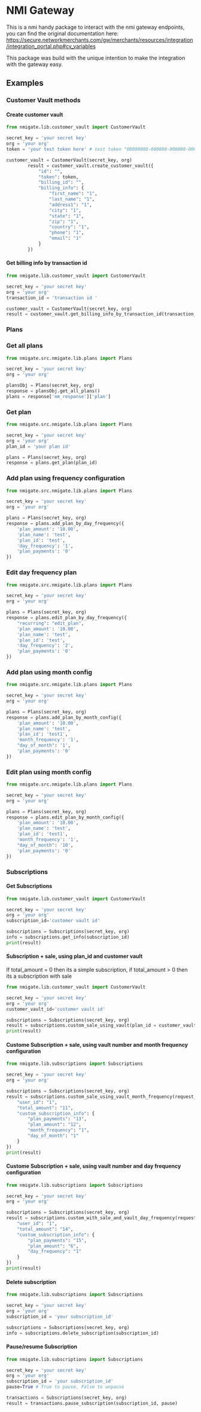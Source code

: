# NMI Gateway

This is a nmi handy package to interact with the nmi gateway endpoints, you can find the original documentation here:
https://secure.networkmerchants.com/gw/merchants/resources/integration/integration_portal.php#cv_variables

This package was build with the unique intention to make the integration with the gateway easy.

## Examples

### Customer Vault methods

#### Create customer vault

```python
from nmigate.lib.customer_vault import CustomerVault

secret_key = 'your secret key'
org = 'your org'
token = 'your test token here' # test token "00000000-000000-000000-000000000000"

customer_vault = CustomerVault(secret_key, org)
        result = customer_vault.create_customer_vault({
            "id": "",
            "token": token,
            "billing_id": "",
            "billing_info": {
                "first_name": "1",
                "last_name": "1",
                "address1": "1",
                "city": "1",
                "state": "1",
                "zip": "1",
                "country": "1",
                "phone": "1",
                "email": "1"
            }
        })
```

#### Get billing info by transaction id

```python
from nmigate.lib.customer_vault import CustomerVault

secret_key = 'your secret key'
org = 'your org'
transaction_id = 'transaction id '

customer_vault = CustomerVault(secret_key, org)
result = customer_vault.get_billing_info_by_transaction_id(transaction_id)
```

### Plans

### Get all plans

```python
from nmigate.src.nmigate.lib.plans import Plans

secret_key = 'your secret key'
org = 'your org'

plansObj = Plans(secret_key, org)
response = plansObj.get_all_plans()
plans = response['nm_response']['plan']

```

### Get plan

```python
from nmigate.src.nmigate.lib.plans import Plans

secret_key = 'your secret key'
org = 'your org'
plan_id = 'your plan id'

plans = Plans(secret_key, org)
response = plans.get_plan(plan_id)

```

### Add plan using frequency configuration

```python
from nmigate.src.nmigate.lib.plans import Plans

secret_key = 'your secret key'
org = 'your org'

plans = Plans(secret_key, org)
response = plans.add_plan_by_day_frequency({
    'plan_amount': '10.00',
    'plan_name': 'test',
    'plan_id': 'test',
    'day_frequency': '1',
    'plan_payments': '0'
})

```

### Edit day frequency plan

```python
from nmigate.src.nmigate.lib.plans import Plans

secret_key = 'your secret key'
org = 'your org'

plans = Plans(secret_key, org)
response = plans.edit_plan_by_day_frequency({
    "recurring": "edit_plan",
    'plan_amount': '10.00',
    'plan_name': 'test',
    'plan_id': 'test',
    'day_frequency': '2',
    'plan_payments': '0'
})

```

### Add plan using month config

```python
from nmigate.src.nmigate.lib.plans import Plans

secret_key = 'your secret key'
org = 'your org'

plans = Plans(secret_key, org)
response = plans.add_plan_by_month_config({
    'plan_amount': '10.00',
    'plan_name': 'test',
    'plan_id': 'test1',
    'month_frequency': '1',
    "day_of_month": '1',
    'plan_payments': '0'
})

```

### Edit plan using month config

```python
from nmigate.src.nmigate.lib.plans import Plans

secret_key = 'your secret key'
org = 'your org'

plans = Plans(secret_key, org)
response = plans.edit_plan_by_month_config({
    'plan_amount': '10.00',
    'plan_name': 'test',
    'plan_id': 'test1',
    'month_frequency': '1',
    "day_of_month": '10',
    'plan_payments': '0'
})
```

### Subscriptions

#### Get Subscriptions

```python
from nmigate.lib.customer_vault import CustomerVault

secret_key = 'your secret key'
org = 'your org'
subscription_id='customer vault id'

subscriptions = Subscriptions(secret_key, org)
info = subscriptions.get_info(subscription_id)
print(result)
```

#### Subscription + sale, using plan_id and customer vault

If total_amount = 0 then its a simple subscription, if total_amount > 0 then its a subscription with sale

```python
from nmigate.lib.customer_vault import CustomerVault

secret_key = 'your secret key'
org = 'your org'
customer_vault_id='customer vault id'

subscriptions = Subscriptions(secret_key, org)
result = subscriptions.custom_sale_using_vault(plan_id = customer_vault_id, customer_vault_id=customer_vault_id, create_customer_vault=False)
print(result)
```

#### Custome Subscription + sale, using vault number and month frequency configuration

```python
from nmigate.lib.subscriptions import Subscriptions

secret_key = 'your secret key'
org = 'your org'

subscriptions = Subscriptions(secret_key, org)
result = subscriptions.custom_sale_using_vault_month_frequency(request_sub = {
    "user_id": "1",
    "total_amount": "11",
    "custom_subscription_info": {
        "plan_payments": "13",
        "plan_amount": "12",
        "month_frequency": "1",
        "day_of_month": "1"
    }
})
print(result)

```

#### Custome Subscription + sale, using vault number and day frequency configuration

```python
from nmigate.lib.subscriptions import Subscriptions

secret_key = 'your secret key'
org = 'your org'

subscriptions = Subscriptions(secret_key, org)
result = subscriptions.custom_with_sale_and_vault_day_frequency(request_sub = {
    "user_id": "1",
    "total_amount": "14",
    "custom_subscription_info": {
        "plan_payments": "15",
        "plan_amount": "6",
        "day_frequency": "1"
    }
})
print(result)
```

#### Delete subscription

```python
from nmigate.lib.subscriptions import Subscriptions

secret_key = 'your secret key'
org = 'your org'
subscription_id = 'your subscription_id'

subscriptions = Subscriptions(secret_key, org)
info = subscriptions.delete_subscription(subscription_id)
```

#### Pause/resume Subscription

```python
from nmigate.lib.subscriptions import Subscriptions

secret_key = 'your secret key'
org = 'your org'
subscription_id = 'your subscription_id'
pause=True # True to pause, False to unpause

transactions = Subscriptions(secret_key, org)
result = transactions.pause_subscription(subscription_id, pause)
```
